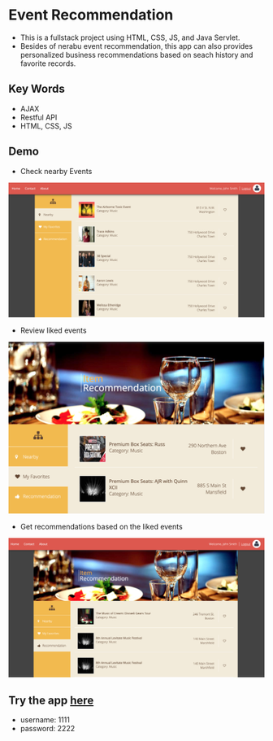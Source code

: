 # Event Recommendation
- This is a fullstack project using HTML, CSS, JS, and Java Servlet. 
- Besides of nerabu event recommendation, this app can also provides personalized business recommendations based on seach history and favorite records.

## Key Words
- AJAX
- Restful API
- HTML, CSS, JS

## Demo
- Check nearby Events
<img src = "https://github.com/ethanhou99/recommendation/blob/master/Jupiter/WebContent/images/Demo1.png">

- Review liked events
<img src = "https://github.com/ethanhou99/recommendation/blob/master/Jupiter/WebContent/images/Demo3.png">

- Get recommendations based on the liked events
<img src = "https://github.com/ethanhou99/recommendation/blob/master/Jupiter/WebContent/images/Demo2.png">

## Try the app [here](http://34.211.21.63/Titan/#)
- username: 1111
- password: 2222
